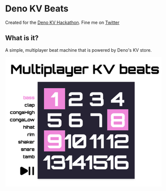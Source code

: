 # Deno KV Beats

Created for the [Deno KV Hackathon](https://deno.com/blog/deno-kv-hackathon). Fine me on [Twitter](https://twitter.com/kevinbatdorf)

## What is it?

A simple, multiplayer beat machine that is powered by Deno's KV store.

![Screenshot showing the demo](./static/screenshot.png)
